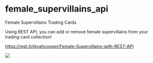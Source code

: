 # female_supervillains_api
Female Supervillains Trading Cards

Using REST API, you can add or remove female supervillains from your trading card collection!

https://repl.it/@vahcooper/Female-Supervillains-with-REST-API

![](female_supervillians.PNG)
